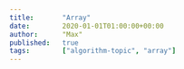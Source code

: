 ```yaml
---
title:       "Array"
date:        2020-01-01T01:00:00+00:00
author:      "Max"
published:   true
tags:        ["algorithm-topic", "array"]
---
```

